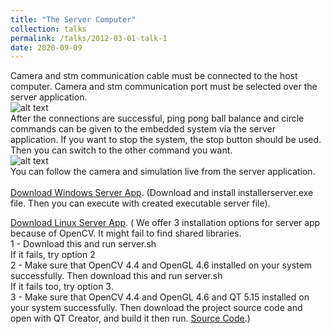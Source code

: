 ```yaml
---
title: "The Server Computer"
collection: talks
permalink: /talks/2012-03-01-talk-1
date: 2020-09-09
---
```


Camera and stm communication cable must be connected to the host computer.
Camera and stm communication port must be selected over the server application.
<br>
![alt text](1.jpg "Title")
<br>
After the connections are successful, ping pong ball balance and circle commands can be
given to the embedded system via the server application. If you want to stop the system,
the stop button should be used. Then you can switch to the other command you want.
<br>
![alt text](2.jpg "Title")
<br>
You can follow the camera and simulation live from the server application.
<br><br>
[Download Windows Server App](https://drive.google.com/file/d/1MOHLHYeqwyu88tilU3LuwtClniOyEfKr/view?usp=sharing). (Download and install installerserver.exe file. Then you can execute with created executable server file).

[Download Linux Server App](https://drive.google.com/file/d/1zlhuZJRsyQbLbgAfyA3k_4q8ECMD1tWT/view?usp=sharing).
( We offer 3 installation options for server app because of OpenCV. It might fail to find shared libraries.<br>
  1 - Download this and run server.sh<br>
  If it fails, try option 2<br>
  2 - Make sure that OpenCV 4.4 and OpenGL 4.6 installed on your system successfully. Then download this and run server.sh<br>
  If it fails too, try option 3.<br>
  3 - Make sure that OpenCV 4.4 and OpenGL 4.6 and QT 5.15 installed on your system successfully. Then download the project source code and open with QT Creator, and build it then run. [Source Code](https://github.com/oguzhanagkus/ball-bouncer/tree/master/server-app).)
